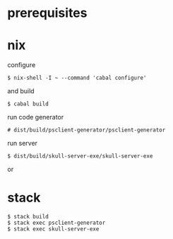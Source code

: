 # prerequisites

# nix

configure

    $ nix-shell -I ~ --command 'cabal configure'

and build

    $ cabal build

run code generator

    # dist/build/psclient-generator/psclient-generator
    
run server

    $ dist/build/skull-server-exe/skull-server-exe

or

# stack

    $ stack build
    $ stack exec psclient-generator
    $ stack exec skull-server-exe
